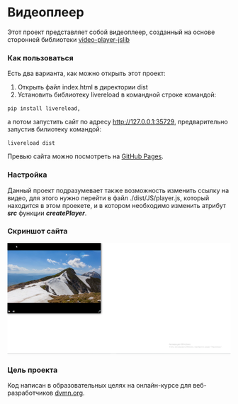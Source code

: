 # Видеоплеер

Этот проект представляет собой видеоплеер, созданный на основе сторонней библиотеки [video-player-jslib](https://github.com/devmanorg/video-player-jslib)

### Как пользоваться

Есть два варианта, как можно открыть этот проект:
1. Открыть файл index.html в директории dist
2. Установить библиотеку livereload в командной строке командой:
```
pip install livereload,
```
а потом запустить сайт по адресу http://127.0.0.1:35729, предварительно запустив билиотеку командой:
```
livereload dist
```
Превью сайта можно посмотреть на [GitHub Pages](https://nosovegor178.github.io/Videoplayer/dist/index.html).

### Настройка

Данный проект подразумевает также возможность изменить ссылку на видео, для этого нужно перейти в файл ./dist/JS/player.js, который находится в этом проекете, и в котором необходимо изменить атрибут ***src*** функции ***createPlayer***.

### Скриншот сайта

![Скриншот](screenshot.png "Скриншот")

### Цель проекта

Код написан в образовательных целях на онлайн-курсе для веб-разработчиков [dvmn.org](https://dvmn.org).